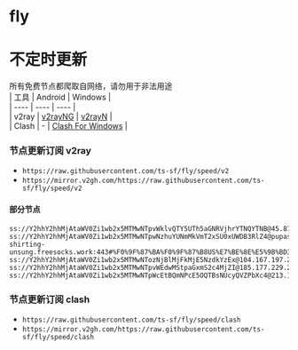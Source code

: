 # fly
# 不定时更新
所有免费节点都爬取自网络，请勿用于非法用途  
|  工具  | Android  | Windows  |  
|  ----  | ----   | ----  |  
| v2ray  | [v2rayNG](https://github.com/2dust/v2rayNG/releases) | [v2rayN](https://github.com/2dust/v2rayN/releases) |  
| Clash  | - | [Clash For Windows](https://github.com/2dust/clashN/releases) | 
  
### 节点更新订阅  v2ray
- `https://raw.githubusercontent.com/ts-sf/fly/speed/v2`  
- `https://mirror.v2gh.com/https://raw.githubusercontent.com/ts-sf/fly/speed/v2`  

#### 部分节点  
``` 
ss://Y2hhY2hhMjAtaWV0Zi1wb2x5MTMwNTpvWklvQTY5UTh5aGNRVjhrYTNQYTNB@45.87.175.28:8080#%F0%9F%87%B1%F0%9F%87%B9LT%E7%AB%8B%E9%99%B6%E5%AE%9B%20254.6KB%2Fs
ss://Y2hhY2hhMjAtaWV0Zi1wb2x5MTMwNTpwNzhuYUNmMkVmT2xSU0xUWDB3RlZ4@pupas-shirting-unsung.freesocks.work:443#%F0%9F%87%BA%F0%9F%87%B8US%E7%BE%8E%E5%9B%BD3%2025.5KB%2Fs
ss://Y2hhY2hhMjAtaWV0Zi1wb2x5MTMwNTozNjBlMjFkMjE5NzdkYzEx@104.167.197.25:57456#%F0%9F%87%BA%F0%9F%87%B8US%E7%BE%8E%E5%9B%BD4%201.1MB%2Fs
ss://Y2hhY2hhMjAtaWV0Zi1wb2x5MTMwNTpvWEdwMStpaGxmS2c4MjZI@185.177.229.245:1866#%F0%9F%87%A6%F0%9F%87%BAAU%E6%BE%B3%E5%A4%A7%E5%88%A9%E4%BA%9A%203.4MB%2Fs
ss://Y2hhY2hhMjAtaWV0Zi1wb2x5MTMwNTpWcEtBQmNPcE5OQTBsNUcyQVZPbXc4@213.109.147.242:62685#%F0%9F%87%B3%F0%9F%87%B1NL%E8%8D%B7%E5%85%B02%20247.1KB%2Fs
```
### 节点更新订阅  clash
- `https://raw.githubusercontent.com/ts-sf/fly/speed/clash`  
- `https://mirror.v2gh.com/https://raw.githubusercontent.com/ts-sf/fly/speed/clash`  


